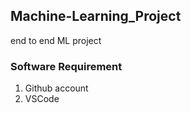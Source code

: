 ## Machine-Learning_Project
end to end ML project
### Software Requirement 
1. Github account
2. VSCode 
